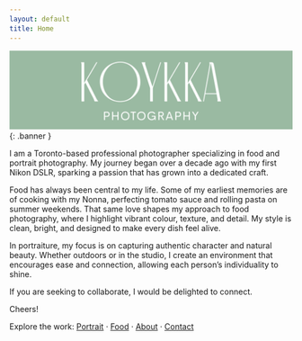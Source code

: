 ```yaml
---
layout: default
title: Home
---
```


![Koykka Photography](/assets/images/logo_banner.svg){: .banner }

I am a Toronto-based professional photographer specializing in food and portrait photography. My journey began over a decade ago with my first Nikon DSLR, sparking a passion that has grown into a dedicated craft.

Food has always been central to my life. Some of my earliest memories are of cooking with my Nonna, perfecting tomato sauce and rolling pasta on summer weekends. That same love shapes my approach to food photography, where I highlight vibrant colour, texture, and detail. My style is clean, bright, and designed to make every dish feel alive.

In portraiture, my focus is on capturing authentic character and natural beauty. Whether outdoors or in the studio, I create an environment that encourages ease and connection, allowing each person’s individuality to shine.

If you are seeking to collaborate, I would be delighted to connect.

Cheers!

Explore the work: [Portrait](/portrait/) · [Food](/food/) · [About](/about/) · [Contact](/contact/)